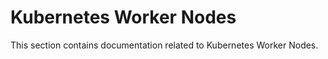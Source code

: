 ﻿# Kubernetes Worker Nodes

This section contains documentation related to Kubernetes Worker Nodes.

